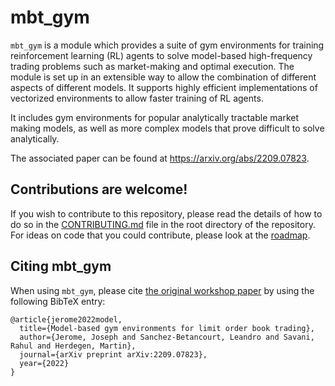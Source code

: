 # mbt_gym
`mbt_gym` is a module which provides a suite of gym environments for training reinforcement learning (RL) agents to solve model-based high-frequency trading problems such as market-making and optimal execution. The module is set up in an extensible way to allow the combination of different aspects of different models. It supports highly efficient implementations of vectorized environments to allow faster training of RL agents.

It includes gym environments for popular analytically tractable market making models, as well as more complex models that prove difficult to solve analytically.

The associated paper can be found at https://arxiv.org/abs/2209.07823.

## Contributions are welcome!
If you wish to contribute to this repository, please read the details of how to do so in the 
[CONTRIBUTING.md](./CONTRIBUTING.md) file in the root directory of the repository. For ideas on code that you could 
contribute, please look at the [roadmap](./roadmap.md).  


## Citing mbt_gym

When using `mbt_gym`, please cite [the original workshop paper](https://arxiv.org/abs/2209.07823) by using the following
BibTeX entry:
```
@article{jerome2022model,
  title={Model-based gym environments for limit order book trading},
  author={Jerome, Joseph and Sanchez-Betancourt, Leandro and Savani, Rahul and Herdegen, Martin},
  journal={arXiv preprint arXiv:2209.07823},
  year={2022}
}
```
